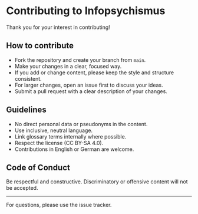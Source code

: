 # Contributing to Infopsychismus

Thank you for your interest in contributing!

## How to contribute

- Fork the repository and create your branch from `main`.
- Make your changes in a clear, focused way.
- If you add or change content, please keep the style and structure consistent.
- For larger changes, open an issue first to discuss your ideas.
- Submit a pull request with a clear description of your changes.

## Guidelines

- No direct personal data or pseudonyms in the content.
- Use inclusive, neutral language.
- Link glossary terms internally where possible.
- Respect the license (CC BY-SA 4.0).
- Contributions in English or German are welcome.

## Code of Conduct

Be respectful and constructive. Discriminatory or offensive content will not be accepted.

---

For questions, please use the issue tracker.
